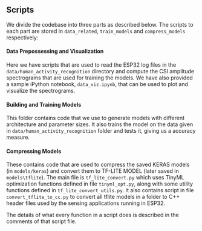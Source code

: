 ## Scripts

We divide the codebase into three parts as described below.
The scripts to each part are stored in `data_related`, `train_models` and `compress_models` respectively:

#### Data Prepossessing and Visualization
Here we have scripts that are used to read the ESP32 log files in the `data/human_activity_recognition` directory and compute the CSI amplitude spectrograms that are used for training the models.
We have also provided a sample iPython notebook, `data_viz.ipynb`, that can be used to plot and visualize the spectrograms.

#### Building and Training Models
This folder contains code that we use to generate models with different architecture and parameter sizes.
It also trains the model on the data given in `data/human_activity_recognition` folder and tests it, giving us a accuracy measure.

#### Compressing Models
These contains code that are used to compress the saved KERAS models (in `models/keras`) and convert them to TF-LITE MODEL (later saved in `models\tflite`).
The main file is `tf_lite_convert.py` which uses TinyML optimization functions defined in file `tinyml_opt.py`, along with some utility functions defined in `tf_lite_convert_utils.py`.
It also contains script in file `convert_tflite_to_cc.py` to convert all tflite models in a folder to C++ header files used by the sensing applications running in ESP32.

The details of what every function in a script does is described in the comments of that script file.